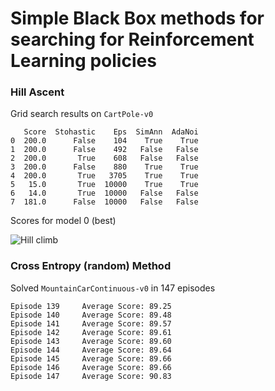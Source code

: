 # Simple Black Box methods for searching for Reinforcement Learning policies

### Hill Ascent

Grid search results on `CartPole-v0`

```
   Score  Stohastic    Eps  SimAnn  AdaNoi
0  200.0      False    104    True    True
1  200.0      False    492   False   False
2  200.0       True    608   False   False
3  200.0      False    880    True    True
4  200.0       True   3705    True    True
5   15.0       True  10000    True    True
6   14.0       True  10000   False   False
7  181.0      False  10000   False   False
```
Scores for model 0 (best)

![Hill climb](https://github.com/andreidi/Simple_RL_BlackBox/blob/master/deterministic_hil_climbing.png)


### Cross Entropy (random) Method

Solved `MountainCarContinuous-v0` in 147 episodes

```
Episode 139     Average Score: 89.25
Episode 140     Average Score: 89.48
Episode 141     Average Score: 89.57
Episode 142     Average Score: 89.61
Episode 143     Average Score: 89.60
Episode 144     Average Score: 89.64
Episode 145     Average Score: 89.66
Episode 146     Average Score: 89.66
Episode 147     Average Score: 90.83

```